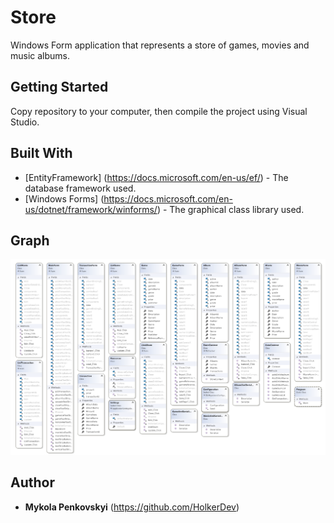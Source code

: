 # Store

Windows Form application that represents a store of games, movies and music albums.

## Getting Started

Copy repository to your computer, then compile the project using Visual Studio.

## Built With
* [EntityFramework] (https://docs.microsoft.com/en-us/ef/) - The database framework used.
* [Windows Forms] (https://docs.microsoft.com/en-us/dotnet/framework/winforms/) - The graphical class library used.

## Graph

![alt text](https://github.com/HolkerDev/Store/blob/master/UML.png)

## Author
* **Mykola Penkovskyi** (https://github.com/HolkerDev)

